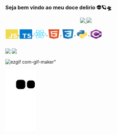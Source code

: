 ### Seja bem vindo ao meu doce delirio 👽🪐🛸
<div align="center">
  <a href="https://github.com/KetelynSallys">
   <img width="42%" src="https://github-readme-stats.vercel.app/api?username=ketelynsallys&show_icons=true&theme=dark&include_all_commits=true&count_private=true"/>
  <img width="50%" src="https://github-readme-stats.vercel.app/api/top-langs/?username=ketelynsallys&layout=compact&langs_count=7&theme=dark"/>
</div>
  
  <div style="display: inline_block"><br>
  <img align="center" alt="Ketelyn-Js" height="30" width="40" src="https://raw.githubusercontent.com/devicons/devicon/master/icons/javascript/javascript-plain.svg">
  <img align="center" alt="Ketelyn-Ts" height="30" width="40" src="https://raw.githubusercontent.com/devicons/devicon/master/icons/typescript/typescript-plain.svg">
  <img align="center" alt="Ketelyn-React" height="30" width="40" src="https://raw.githubusercontent.com/devicons/devicon/master/icons/react/react-original.svg">
  <img align="center" alt="Ketelyn-HTML" height="30" width="40" src="https://raw.githubusercontent.com/devicons/devicon/master/icons/html5/html5-original.svg">
  <img align="center" alt="Ketelyn-CSS" height="30" width="40" src="https://raw.githubusercontent.com/devicons/devicon/master/icons/css3/css3-original.svg">
  <img align="center" alt="Ketelyn-Python" height="30" width="40" src="https://raw.githubusercontent.com/devicons/devicon/master/icons/python/python-original.svg">
  <img align="center" alt="Ketelyn-Csharp" height="30" width="40" src="https://raw.githubusercontent.com/devicons/devicon/master/icons/csharp/csharp-original.svg">
  <img align="right"  
</div>
  
  ##
  
  <a href = "mailto:sallys.ketelyn@gmail.com"><img src="https://img.shields.io/badge/-Gmail-%23333?style=for-the-badge&logo=gmail&logoColor=white" target="_blank"></a>
  <a href="https://www.linkedin.com/in/ketelyn-sales-a42661171/" target="_blank"><img src="https://img.shields.io/badge/-LinkedIn-%230077B5?style=for-the-badge&logo=linkedin&logoColor=white" target="_blank"></a> 
  
  ![ezgif com-gif-maker](https://user-images.githubusercontent.com/111091527/184262164-f454aa42-99ce-4032-b795-6cbf566ff67f.gif)" 
</div>
  
    
![Snake animation](https://github.com/rafaballerini/rafaballerini/blob/output/github-contribution-grid-snake.svg)
